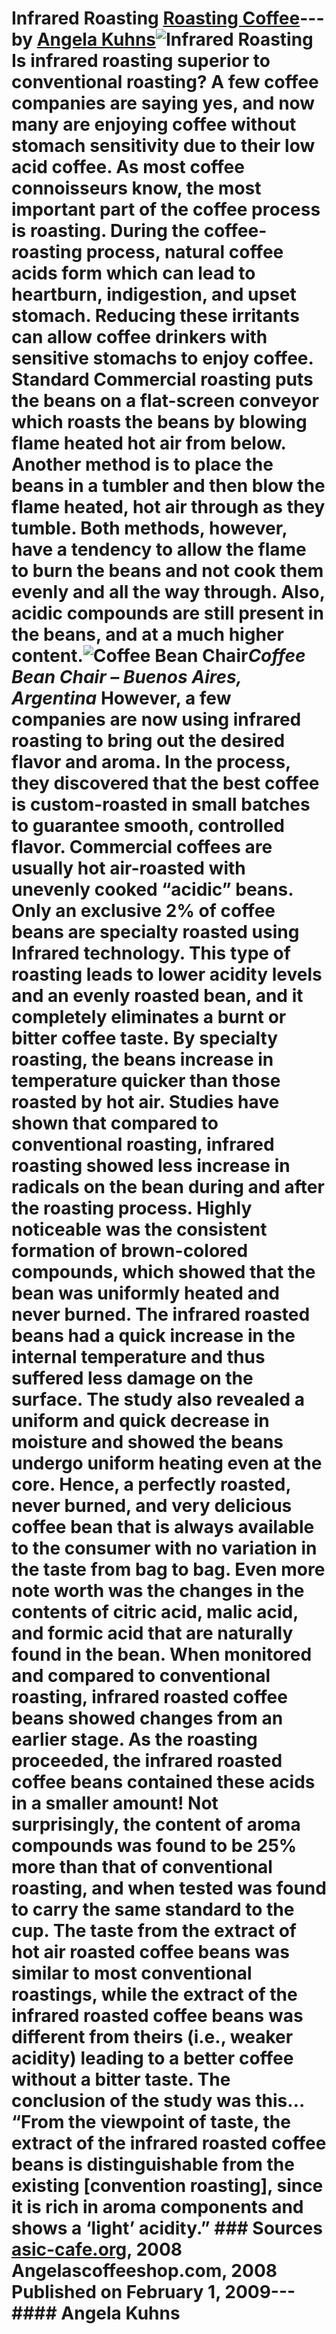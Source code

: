 # Infrared Roasting [Roasting Coffee](https://ineedcoffee.com/section/roasting-coffee/)---by [Angela Kuhns](https://ineedcoffee.com/by/angela-kuhns/)![Infrared Roasting](https://ineedcoffee.com/images/posts/infrared-roasting/coffee-bean-chair-argentina1.jpg) Is infrared roasting superior to conventional roasting? A few coffee companies are saying yes, and now many are enjoying coffee without stomach sensitivity due to their low acid coffee. As most coffee connoisseurs know, the most important part of the coffee process is roasting. During the coffee-roasting process, natural coffee acids form which can lead to heartburn, indigestion, and upset stomach. Reducing these irritants can allow coffee drinkers with sensitive stomachs to enjoy coffee. Standard Commercial roasting puts the beans on a flat-screen conveyor which roasts the beans by blowing flame heated hot air from below. Another method is to place the beans in a tumbler and then blow the flame heated, hot air through as they tumble. Both methods, however, have a tendency to allow the flame to burn the beans and not cook them evenly and all the way through. Also, acidic compounds are still present in the beans, and at a much higher content.![Coffee Bean Chair ](https://ineedcoffee.com/assets/coffee-bean-chair-argentina1.DSDQgt5p_Z1erCqN.webp)_Coffee Bean Chair – Buenos Aires, Argentina_ However, a few companies are now using infrared roasting to bring out the desired flavor and aroma. In the process, they discovered that the best coffee is custom-roasted in small batches to guarantee smooth, controlled flavor. Commercial coffees are usually hot air-roasted with unevenly cooked “acidic” beans. Only an exclusive 2% of coffee beans are specialty roasted using Infrared technology. This type of roasting leads to lower acidity levels and an evenly roasted bean, and it completely eliminates a burnt or bitter coffee taste. By specialty roasting, the beans increase in temperature quicker than those roasted by hot air. Studies have shown that compared to conventional roasting, infrared roasting showed less increase in radicals on the bean during and after the roasting process. Highly noticeable was the consistent formation of brown-colored compounds, which showed that the bean was uniformly heated and never burned. The infrared roasted beans had a quick increase in the internal temperature and thus suffered less damage on the surface. The study also revealed a uniform and quick decrease in moisture and showed the beans undergo uniform heating even at the core. Hence, a perfectly roasted, never burned, and very delicious coffee bean that is always available to the consumer with no variation in the taste from bag to bag. Even more note worth was the changes in the contents of citric acid, malic acid, and formic acid that are naturally found in the bean. When monitored and compared to conventional roasting, infrared roasted coffee beans showed changes from an earlier stage. As the roasting proceeded, the infrared roasted coffee beans contained these acids in a smaller amount! Not surprisingly, the content of aroma compounds was found to be 25% more than that of conventional roasting, and when tested was found to carry the same standard to the cup. The taste from the extract of hot air roasted coffee beans was similar to most conventional roastings, while the extract of the infrared roasted coffee beans was different from theirs (i.e., weaker acidity) leading to a better coffee without a bitter taste. The conclusion of the study was this… “From the viewpoint of taste, the extract of the infrared roasted coffee beans is distinguishable from the existing [convention roasting], since it is rich in aroma components and shows a ‘light’ acidity.” ### Sources [asic-cafe.org](https://www.asic-cafe.org/), 2008 Angelascoffeeshop.com, 2008 Published on February 1, 2009--- #### Angela Kuhns